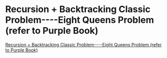 # Recursion + Backtracking Classic Problem----Eight Queens Problem (refer to Purple Book)
[Recursion + Backtracking Classic Problem----Eight Queens Problem (refer to Purple Book)](https://aiwithcloud.com/2022/09/16/recursion__backtracking_classic_problem____eight_queens_problem_refer_to_purple_book/)